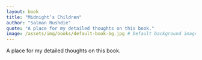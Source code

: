 ```yaml
---
layout: book
title: "Midnight’s Children"
author: "Salman Rushdie"
quote: "A place for my detailed thoughts on this book."
image: /assets/img/books/default-book-bg.jpg # Default background image
---
```


A place for my detailed thoughts on this book.

